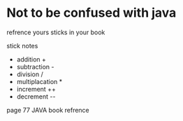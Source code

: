# Not to be confused with java

refrence yours sticks in your book

stick notes 

* addition +
* subtraction -
* division /
* multiplacation *
* increment ++
* decrement --

page 77 JAVA book refrence 




